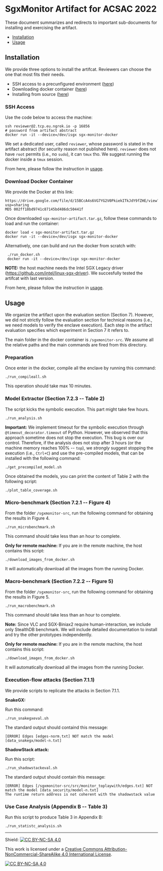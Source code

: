 # SgxMonitor Artifact for ACSAC 2022

These document summarizes and redirects to important sub-documents for
installing and exercising the artifact.

- [Installation](#installation)
- [Usage](#usage)

## Installation

We provide three options to install the artifcat. Reviewers can choose the
one that most fits their needs.

- SSH access to a precunfigured environment ([here](#ssh-access))
- Downloading docker container ([here](#download-docker-container))
- Installing from source ([here](INSTALLATION.md))

### SSH Access

Use the code below to access the machine: 

```
ssh reviewer@2.tcp.eu.ngrok.io -p 16856
# password from artifact abstract
docker run -it --device=/dev/isgx sgx-monitor-docker
```

We set a dedicated user, called `reviewer`, whose password is stated in the
artifact abstract (for security reason not published here).  `reviewer` does not
have `root` permits (i.e., no `sudo`), it can `tmux` tho. We suggest running the
docker inside a `tmux` session.

From here, please follow the instruction in [usage](#usage).

### Download Docker Container

We provide the Docker at this link:
```
https://drive.google.com/file/d/15BCcA4s6VG7YG2V0PkiekITkJdY9fZHE/view?usp=sharing
MD5 002ff18bd9741c87145bd486dc50441f
```
Once downloaded `sgx-monitor-artifact.tar.gz`, follow these commands to load and
run the container:
```
docker load < sgx-monitor-artifact.tar.gz
docker run -it --device=/dev/isgx sgx-monitor-docker
```

Alternatively, one can build and run the docker from scratch with:
```
 ./run_docker.sh
 docker run -it --device=/dev/isgx sgx-monitor-docker
```
**NOTE:** the host machine needs the Intel SGX Legacy driver
(https://github.com/intel/linux-sgx-driver). We succesfully tested the artifcat
with last version.

From here, please follow the instruction in [usage](#usage).

## Usage

We organize the artifact upon the evaluation section (Section 7). However, we
did not strictly follow the evaluation section for technical reasons (i.e., we
need models to verify the enclave execution). Each step in the artifact
evaluation specifies which experiment in Section 7 it refers to.

The main folder in the docker container is `/sgxmonitor-src`. We assume all the
relative paths and the main commands are fired from this directory.

### Preparation

Once enter in the docker, compile all the enclave by running this command:
```
./run_compileall.sh
```
This operation should take max 10 minutes.

### Model Extractor (Section 7.2.3 -- Table 2)

The script kicks the symbolic execution. This part might take few hours.
```
./run_analysis.sh
```
**Important:** We implement timeout for the symbolic execution through
`@timeout_decorator.timeout` of Python. However, we observed that this approach
sometime does not stop the execution. This bug is over our control. Therefore,
if the analysis does not stop after 3 hours (or the machine memory reaches 100%
-- `top`), we *strongly* suggest stopping the execution (i.e., `Ctrl+C`) and use
the pre-compiled models, that can be installed with the following command:
```
./get_precompiled_model.sh
```

Once obtained the models, you can print the content of Table 2 with the following script:
```
./plot_table_coverage.sh
```


### Micro-benchmark (Section 7.2.1 -- Figure 4)

From the folder `/sgxmonitor-src`, run the following command for obtaining the results in Figure 4.

```
./run_microbenchmark.sh
```
This command should take less than an hour to complete.

**Only for remote machine:**
If you are in the remote machine, the host contains this script:
```
./download_images_from_docker.sh
```
It will automatically download all the images from the running Docker.

### Macro-benchmark (Section 7.2.2 -- Figure 5)

From the folder `/sgxmonitor-src`, run the following command for obtaining the results in Figure 5.

```
./run_macrobenchmark.sh
```
This command should take less than an hour to complete.

**Note:**  Since VLC and SGX-Biniax2 require human-interaction, we include only
StealthDB benchmark. We will include detailed documentation to install and try
the other prototypes independently.

**Only for remote machine:**
If you are in the remote machine, the host contains this script:
```
./download_images_from_docker.sh
```
It will automatically download all the images from the running Docker.

### Execution-flow attacks (Section 7.1.1)

We provide scripts to replicate the attacks in Section 7.1.1.

**SnakeGX:**

Run this command:

```
./run_snakegxeval.sh
```

The standard output should containd this message:

```
[ERROR] Edges [edges-norm.txt] NOT match the model [data_snakegx/model-n.txt]
```

**ShadowStack attack:**

Run this script:

```
./run_shadowstackeval.sh
```
The standard output should contain this message:
```
[ERROR] Edges [/sgxmonitor-src/src/monitor_toplaywith/edges.txt] NOT match the model [data_security/model-n.txt]
The runtime return address is not coherent with the shadowstack value
```

### Use Case Analysis (Appendix B -- Table 3)

Run this script to produce Table 3 in Appendix B:

```
./run_statistc_analysis.sh
```

---

Shield: [![CC BY-NC-SA 4.0][cc-by-nc-sa-shield]][cc-by-nc-sa]

This work is licensed under a
[Creative Commons Attribution-NonCommercial-ShareAlike 4.0 International License][cc-by-nc-sa].

[![CC BY-NC-SA 4.0][cc-by-nc-sa-image]][cc-by-nc-sa]

[cc-by-nc-sa]: http://creativecommons.org/licenses/by-nc-sa/4.0/
[cc-by-nc-sa-image]: https://licensebuttons.net/l/by-nc-sa/4.0/88x31.png
[cc-by-nc-sa-shield]: https://img.shields.io/badge/License-CC%20BY--NC--SA%204.0-lightgrey.svg